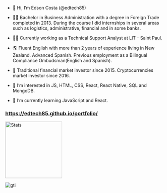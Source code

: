 - 👋 Hi, I’m Edson Costa (@edtech85)

- 👨‍🎓 Bachelor in Business Administration with a degree in Foreign Trade completed in 2013. During the course I did internships in several areas such as logistics, administrative, financial and in some banks.

- 👨‍💻 Currently working as a Technical Support Analyst at LIT - Saint Paul.

- 🌎 Fluent English with more than 2 years of experience living in New Zealand. Advanced Spanish. Previous employment as a Bilingual Compliance Ombudsman(English and Spanish).

- 💱 Traditional financial market investor since 2015. Cryptocurrencies market investor since 2016.

- 👀 I’m interested in JS, HTML, CSS, React, React Native, SQL and MongoDB.
- 🌱 I’m currently learning JavaScript and React.

### https://edtech85.github.io/portfolio/

<div>
    <img src="https://github-readme-stats-vercel.app/api/top-langs/?username=edtech85&layout=compact&langs_count=16&theme=dracula" alt="Stats" height="180em" />
</div>

![gti](https://user-images.githubusercontent.com/98822745/163703907-fe6f0726-dba1-466e-a05b-42c4671cea06.png)
